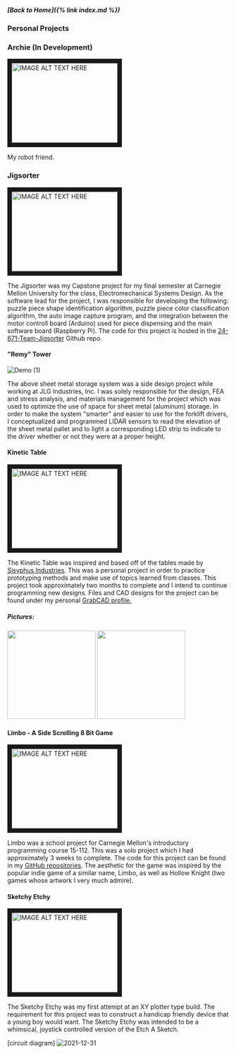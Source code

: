 ##### [Back to Home]({% link index.md %})

### Personal Projects

### Archie (In Development)

<a href="[https://youtu.be/ZvzZ7mjxHas](https://youtu.be/ZvzZ7mjxHas)
" target="_blank"><img src="https://youtu.be/ZvzZ7mjxHas" 
alt="IMAGE ALT TEXT HERE" width="240" height="180" border="10" /></a>

My robot friend.

### Jigsorter

<a href="[http://www.youtube.com/watch?feature=player_embedded&v=Gdc4ZPLv7M4](https://youtu.be/Lt7ik7mDaYw)
" target="_blank"><img src="http://img.youtube.com/vi/Gdc4ZPLv7M4/0.jpg" 
alt="IMAGE ALT TEXT HERE" width="240" height="180" border="10" /></a>

The Jigsorter was my Capstone project for my final semester at Carnegie Mellon University for the class,
Electromechanical Systems Design. As the software lead for the project, I was responsible for developing the
following: puzzle piece shape identification algorithm, puzzle piece color classification algorithm, the auto
image capture program, and the integration between the motor controll board (Arduino) used for piece dispensing
and the main software board (Raspberry Pi). The code for this project is hosted in the [24-671-Team-Jigsorter](https://github.com/KenJ20/24-671-Team-Jigsorter/tree/main)
Github repo.

#### "Remy" Tower

![Demo (1)](https://user-images.githubusercontent.com/44786172/197932390-df745080-0288-4fce-9150-ed649b276503.gif)


The above sheet metal storage system was a side design project while working at JLG Industries, Inc. I was solely responsible
for the design, FEA and stress analysis, and materials management for the project which was used to optimize the use of space 
for sheet metal (aluminum) storage. In order to make the system "smarter" and easier to use for the forklift drivers, I 
conceptualized and programmed LIDAR sensors to read the elevation of the sheet metal pallet and to light a corresponding LED 
strip to indicate to the driver whether or not they were at a proper height.

#### Kinetic Table
 
<a href="http://www.youtube.com/watch?feature=player_embedded&v=idSlaYLO3qE
" target="_blank"><img src="http://img.youtube.com/vi/idSlaYLO3qE/0.jpg" 
alt="IMAGE ALT TEXT HERE" width="240" height="180" border="10" /></a>


The Kinetic Table was inspired and based off of the tables made by [Sisyphus Industries](https://sisyphus-industries.com/).
This was a personal project in order to practice prototyping methods and make use of topics learned from classes. This project
took approximately two months to complete and I intend to continue programming new designs. Files and CAD designs for the project
can be found under my personal [GrabCAD profile.](https://workbench.grabcad.com/workbench/projects/gc65KVhT07diAkviDsxtTxvUX19gEE6tuySJVHUeOcgKg-#/home)

##### Pictures:
<img src = "https://user-images.githubusercontent.com/44786172/150410976-6bb72939-c12a-4fdf-b173-1825069f9cd3.png" width = "200" height = "200" />
<img src = "https://user-images.githubusercontent.com/44786172/150412271-9a1f6f13-2936-4ada-8087-19fb48dc7124.png" width = "200" height = "200" />


#### Limbo - A Side Scrolling 8 Bit Game
 
 <a href="http://www.youtube.com/watch?feature=player_embedded&v=Gdc4ZPLv7M4
" target="_blank"><img src="http://img.youtube.com/vi/Gdc4ZPLv7M4/0.jpg" 
alt="IMAGE ALT TEXT HERE" width="240" height="180" border="10" /></a>

Limbo was a school project for Carnegie Mellon's introductory programming course 15-112. This was a solo project which I had approximately
3 weeks to complete. The code for this project can be found in my [GitHub repositories](https://github.com/remyfrank01/LimboGame). The aesthetic for the game was inspired by the popular indie
game of a similar name, Limbo, as well as Hollow Knight (two games whose artwork I very much admire).

#### Sketchy Etchy

<a href="http://www.youtube.com/watch?feature=player_embedded&v=809hWnoMjrU
" target="_blank"><img src="http://img.youtube.com/vi/809hWnoMjrU/0.jpg" 
alt="IMAGE ALT TEXT HERE" width="240" height="180" border="10" /></a>

The Sketchy Etchy was my first attempt at an XY plotter type build. The requirement for this project was to construct a handicap friendly device
that a young boy would want. The Sketchy Etchy was intended to be a whimsical, joystick controlled version of the Etch A Sketch.

[circuit diagram]
![2021-12-31](https://user-images.githubusercontent.com/44786172/147845221-1b755475-4107-4eb6-9631-41d2b0a92b25.png)
